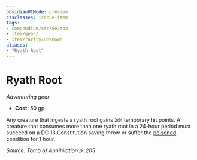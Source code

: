 ```yaml
---
obsidianUIMode: preview
cssclasses: json5e-item
tags:
- compendium/src/5e/toa
- item/gear/
- item/rarity/unknown
aliases: 
- "Ryath Root"
---
```

# Ryath Root
*Adventuring gear*  

- **Cost**: 50 gp

Any creature that ingests a ryath root gains `2d4` temporary hit points. A creature that consumes more than one ryath root in a 24-hour period must succeed on a DC 13 Constitution saving throw or suffer the [poisoned](Mechanics/Rules/conditions.md#Poisoned) condition for 1 hour.

*Source: Tomb of Annihilation p. 205*